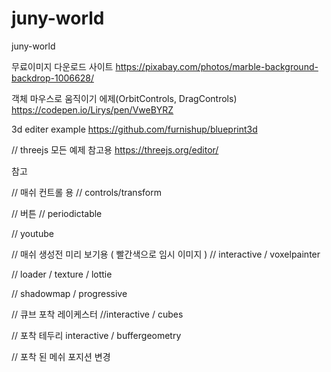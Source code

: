# juny-world
juny-world

무료이미지 다운로드 사이트 
https://pixabay.com/photos/marble-background-backdrop-1006628/


객체 마우스로 움직이기 에제(OrbitControls, DragControls)
https://codepen.io/Lirys/pen/VweBYRZ


3d editer example
https://github.com/furnishup/blueprint3d


// threejs 모든 예제 참고용 
https://threejs.org/editor/

참고

// 매쉬 컨트롤 용
// controls/transform

// 버튼
// periodictable

// youtube

// 매쉬 생성전 미리 보기용 ( 빨간색으로 임시 이미지 )
// interactive / voxelpainter

// loader / texture / lottie

// shadowmap / progressive

// 큐브 포착 레이케스터
//interactive / cubes

// 포착 테두리
interactive / buffergeometry

// 포착 된 메쉬 포지션 변경